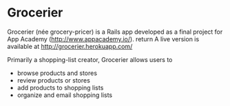 # Grocerier

Grocerier (née grocery-pricer) is a Rails app developed
as a final project for App Academy (http://www.appacademy.io/).  return
A live version is available at http://grocerier.herokuapp.com/

Primarily a shopping-list creator, Grocerier allows users to
* browse products and stores
* review products or stores
* add products to shopping lists
* organize and email shopping lists

